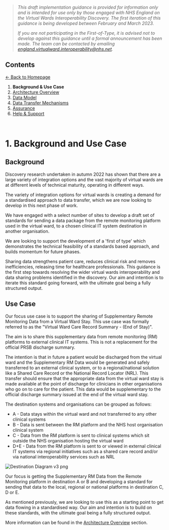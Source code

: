 > *This draft implementation guidance is provided for information only and is intended for use only by those engaged with NHS England on the Virtual Wards Interoperability Discovery. The first iteration of this guidance is being developed between February and March 2023.* 
>
> *If you are not participating in the First-of-Type, it is advised not to develop against this guidance until a formal announcement has been made. The team can be contacted by emailing england.virtualward.interoperability@nhs.net.*


## Contents
[&larr; Back to Homepage](/README.md)
1. **Background & Use Case**
2. [Architecture Overview](/2_Architecture.md)
3. [Data Model](/3_Data_Model.md)
4. [Data Transfer Mechanisms](/4_Data_Transfer_Mechanisms.md)
5. [Assurance](/5_Assurance.md)
6. [Help & Support](/6_Support.md)

<br>

# 1. Background and Use Case

## Background
Discovery research undertaken in autumn 2022 has shown that there are a large variety of integration options and the vast majority of virtual wards are at different levels of technical maturity, operating in different ways.

The variety of integration options for virtual wards is creating a demand for a standardised approach to data transfer, which we are now looking to develop in this next phase of work.

We have engaged with a select number of sites to develop a draft set of standards for sending a data package from the remote monitoring platform used in the virtual ward, to a chosen clinical IT system destination in another organisation.

We are looking to support the development of a 'first of type' which demonstrates the technical feasibility of a standards based approach, and builds momentum for future phases. 

Sharing data strengthens patient care, reduces clinical risk and removes inefficiencies, releasing time for healthcare professionals. This guidance is the first step towards resolving the wider virtual wards interoperability and data sharing problems identified in the discovery. Our aim and intention is to iterate this standard going forward, with the ultimate goal being a fully structured output.

## Use Case
Our focus use case is to support the sharing of Supplementary Remote Monitoring Data from a Virtual Ward Stay. This use case was formally referred to as the "Virtual Ward Care Record Summary - (End of Stay)".

The aim is to share this supplementary data from remote monitoring (RM) platforms to external clinical IT systems. This is not a replacement for the official PRSB discharge summary.

The intention is that in future a patient would be discharged from the virtual ward and the Supplementary RM Data would be generated and safely transferred to an external clinical system, or to a regional/national solution like a Shared Care Record or the National Record Locator (NRL). This transfer should ensure that the appropriate data from the virtual ward stay is made available at the point of discharge for clinicians in other organisations who go on to care for the patient. This data would be supplementary to the official discharge summary issued at the end of the virtual ward stay.

The destination systems and organisations can be grouped as follows:

- A - Data stays within the virtual ward and not transferred to any other clinical systems
- B - Data is sent between the RM platform and the NHS host organisation clinical system
- C - Data from the RM platform is sent to clinical systems which sit outside the NHS organisation hosting the virtual ward
- D+E - Data from the RM platform is sent to or viewed in external clinical IT systems via regional initiatives such as a shared care record and/or via national interoperability services such as NRL

![Destination Diagram v3 png](https://user-images.githubusercontent.com/122816374/215522961-115f6777-5b08-422b-b563-299d2df954ed.png)

Our focus is getting the Supplementary RM Data from the Remote Monitoring platform in destination A or B and developing a standard for sending that data to the local, regional or national platforms in destination C, D or E.

As mentioned previously, we are looking to use this as a starting point to get data flowing in a standardised way. Our aim and intention is to build on these standards, with the ultimate goal being a fully structured output. 

More information can be found in the [Architecture Overview](/2_Architecture.md) section.
